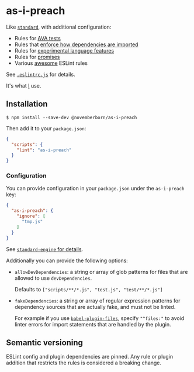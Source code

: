 # as-i-preach

Like [`standard`](https://github.com/feross/standard), with additional
configuration:

* Rules for [AVA
tests](https://github.com/sindresorhus/eslint-plugin-ava)
* Rules that [enforce how dependencies are
imported](https://github.com/benmosher/eslint-plugin-import)
* Rules for [experimental language
features](https://github.com/babel/eslint-plugin-babel)
* Rules for [promises](https://github.com/xjamundx/eslint-plugin-promise)
* Various [awesome](https://github.com/sindresorhus/eslint-plugin-unicorn)
ESLint rules

See [`.eslintrc.js`](.eslintrc.js) for details.

It's what [I](https://novemberborn.net/) use.

## Installation

```console
$ npm install --save-dev @novemberborn/as-i-preach
```

Then add it to your `package.json`:

```json
{
  "scripts": {
    "lint": "as-i-preach"
  }
}
```

### Configuration

You can provide configuration in your `package.json` under the `as-i-preach`
key:

```json
{
  "as-i-preach": {
    "ignore": [
      "tmp.js"
    ]
  }
}
```

See [`standard-engine` for
details](https://github.com/Flet/standard-engine#ignoring-files).

Additionally you can provide the following options:

* `allowDevDependencies`: a string or array of glob patterns for files that are
allowed to use `devDependencies`.

  Defaults to `["scripts/**/*.js", "test.js", "test/**/*.js"]`

* `fakeDependencies`: a string or array of regular expression patterns for
dependency sources that are actually fake, and must not be linted.

  For example if you use [`babel-plugin-files`](https://github.com/novemberborn/babel-plugin-files),
  specify `"^files:"` to avoid linter errors for import statements that are
  handled by the plugin.

## Semantic versioning

ESLint config and plugin dependencies are pinned. Any rule or plugin addition
that restricts the rules is considered a breaking change.
